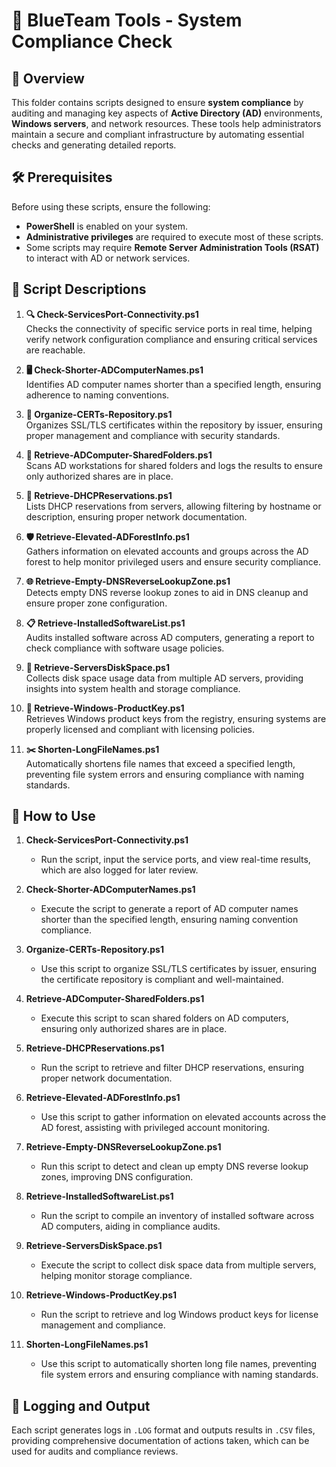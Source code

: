 # 🔵 BlueTeam Tools - System Compliance Check

## 📝 Overview

This folder contains scripts designed to ensure **system compliance** by auditing and managing key aspects of **Active Directory (AD)** environments, **Windows servers**, and network resources. These tools help administrators maintain a secure and compliant infrastructure by automating essential checks and generating detailed reports.

## 🛠️ Prerequisites

Before using these scripts, ensure the following:

- **PowerShell** is enabled on your system.
- **Administrative privileges** are required to execute most of these scripts.
- Some scripts may require **Remote Server Administration Tools (RSAT)** to interact with AD or network services.

## 📄 Script Descriptions

1. **🔍 Check-ServicesPort-Connectivity.ps1**  
   Checks the connectivity of specific service ports in real time, helping verify network configuration compliance and ensuring critical services are reachable.

2. **🖥️ Check-Shorter-ADComputerNames.ps1**  
   Identifies AD computer names shorter than a specified length, ensuring adherence to naming conventions.

3. **🔐 Organize-CERTs-Repository.ps1**  
   Organizes SSL/TLS certificates within the repository by issuer, ensuring proper management and compliance with security standards.

4. **📂 Retrieve-ADComputer-SharedFolders.ps1**  
   Scans AD workstations for shared folders and logs the results to ensure only authorized shares are in place.

5. **📡 Retrieve-DHCPReservations.ps1**  
   Lists DHCP reservations from servers, allowing filtering by hostname or description, ensuring proper network documentation.

6. **🛡️ Retrieve-Elevated-ADForestInfo.ps1**  
   Gathers information on elevated accounts and groups across the AD forest to help monitor privileged users and ensure security compliance.

7. **🌐 Retrieve-Empty-DNSReverseLookupZone.ps1**  
   Detects empty DNS reverse lookup zones to aid in DNS cleanup and ensure proper zone configuration.

8. **📋 Retrieve-InstalledSoftwareList.ps1**  
   Audits installed software across AD computers, generating a report to check compliance with software usage policies.

9. **💽 Retrieve-ServersDiskSpace.ps1**  
   Collects disk space usage data from multiple AD servers, providing insights into system health and storage compliance.

10. **🔑 Retrieve-Windows-ProductKey.ps1**  
    Retrieves Windows product keys from the registry, ensuring systems are properly licensed and compliant with licensing policies.

11. **✂️ Shorten-LongFileNames.ps1**  
    Automatically shortens file names that exceed a specified length, preventing file system errors and ensuring compliance with naming standards.

## 🚀 How to Use

1. **Check-ServicesPort-Connectivity.ps1**  
   - Run the script, input the service ports, and view real-time results, which are also logged for later review.

2. **Check-Shorter-ADComputerNames.ps1**  
   - Execute the script to generate a report of AD computer names shorter than the specified length, ensuring naming convention compliance.

3. **Organize-CERTs-Repository.ps1**  
   - Use this script to organize SSL/TLS certificates by issuer, ensuring the certificate repository is compliant and well-maintained.

4. **Retrieve-ADComputer-SharedFolders.ps1**  
   - Execute this script to scan shared folders on AD computers, ensuring only authorized shares are in place.

5. **Retrieve-DHCPReservations.ps1**  
   - Run the script to retrieve and filter DHCP reservations, ensuring proper network documentation.

6. **Retrieve-Elevated-ADForestInfo.ps1**  
   - Use this script to gather information on elevated accounts across the AD forest, assisting with privileged account monitoring.

7. **Retrieve-Empty-DNSReverseLookupZone.ps1**  
   - Run this script to detect and clean up empty DNS reverse lookup zones, improving DNS configuration.

8. **Retrieve-InstalledSoftwareList.ps1**  
   - Run the script to compile an inventory of installed software across AD computers, aiding in compliance audits.

9. **Retrieve-ServersDiskSpace.ps1**  
   - Execute the script to collect disk space data from multiple servers, helping monitor storage compliance.

10. **Retrieve-Windows-ProductKey.ps1**  
    - Run the script to retrieve and log Windows product keys for license management and compliance.

11. **Shorten-LongFileNames.ps1**  
    - Use this script to automatically shorten long file names, preventing file system errors and ensuring compliance with naming standards.

## 📝 Logging and Output

Each script generates logs in `.LOG` format and outputs results in `.CSV` files, providing comprehensive documentation of actions taken, which can be used for audits and compliance reviews.
